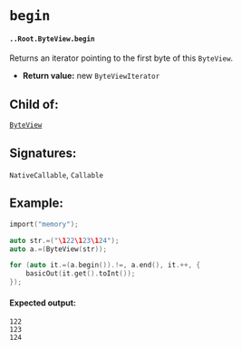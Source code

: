 # `begin`

#### `..Root.ByteView.begin`

Returns an iterator pointing to the first byte of this `ByteView`.

* **Return value:** new `ByteViewIterator`

## Child of:

[`ByteView`](docs..Root.ByteView.md)

## Signatures:

`NativeCallable`, `Callable`

## Example:

```c
import("memory");

auto str.=("\122\123\124");
auto a.=(ByteView(str));

for (auto it.=(a.begin()).!=, a.end(), it.++, {
    basicOut(it.get().toInt());
});
```

#### Expected output:

```
122
123
124
```